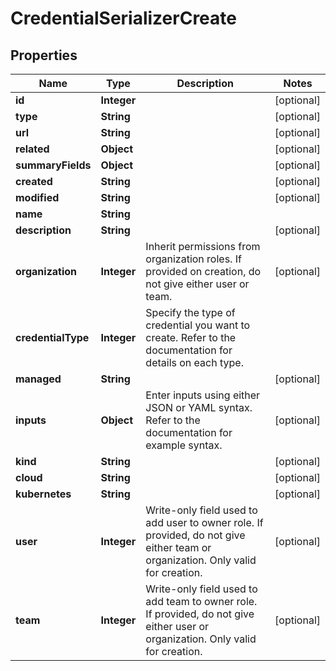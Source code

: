 # CredentialSerializerCreate

## Properties
Name | Type | Description | Notes
------------ | ------------- | ------------- | -------------
**id** | **Integer** |  |  [optional]
**type** | **String** |  |  [optional]
**url** | **String** |  |  [optional]
**related** | **Object** |  |  [optional]
**summaryFields** | **Object** |  |  [optional]
**created** | **String** |  |  [optional]
**modified** | **String** |  |  [optional]
**name** | **String** |  | 
**description** | **String** |  |  [optional]
**organization** | **Integer** | Inherit permissions from organization roles. If provided on creation, do not give either user or team. |  [optional]
**credentialType** | **Integer** | Specify the type of credential you want to create. Refer to the documentation for details on each type. | 
**managed** | **String** |  |  [optional]
**inputs** | **Object** | Enter inputs using either JSON or YAML syntax. Refer to the documentation for example syntax. |  [optional]
**kind** | **String** |  |  [optional]
**cloud** | **String** |  |  [optional]
**kubernetes** | **String** |  |  [optional]
**user** | **Integer** | Write-only field used to add user to owner role. If provided, do not give either team or organization. Only valid for creation. |  [optional]
**team** | **Integer** | Write-only field used to add team to owner role. If provided, do not give either user or organization. Only valid for creation. |  [optional]
